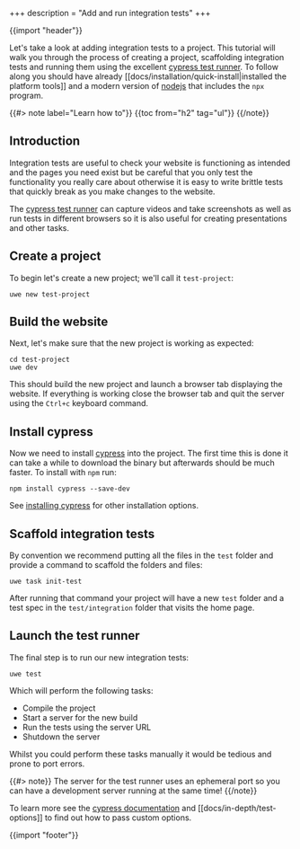 +++
description = "Add and run integration tests"
+++

{{import "header"}}

Let's take a look at adding integration tests to a project. This tutorial will walk you through the process of creating a project, scaffolding integration tests and running them using the excellent [cypress test runner][cypress]. To follow along you should have already [[docs/installation/quick-install|installed the platform tools]] and a modern version of [nodejs][] that includes the `npx` program.

{{#> note label="Learn how to"}}
{{toc from="h2" tag="ul"}}
{{/note}}

## Introduction

Integration tests are useful to check your website is functioning as intended and the pages you need exist but be careful that you only test the functionality you really care about otherwise it is easy to write brittle tests that quickly break as you make changes to the website.

The [cypress test runner][cypress] can capture videos and take screenshots as well as run tests in different browsers so it is also useful for creating presentations and other tasks.

## Create a project

To begin let's create a new project; we'll call it `test-project`:

```
uwe new test-project
```

## Build the website

Next, let's make sure that the new project is working as expected:

```
cd test-project
uwe dev
```

This should build the new project and launch a browser tab displaying the website. If everything is working close the browser tab and quit the server using the `Ctrl+c` keyboard command.

## Install cypress

Now we need to install [cypress][] into the project. The first time this is done it can take a while to download the binary but afterwards should be much faster. To install with `npm` run:

```
npm install cypress --save-dev
```

See [installing cypress][] for other installation options.

## Scaffold integration tests

By convention we recommend putting all the files in the `test` folder and provide a command to scaffold the folders and files:

```
uwe task init-test
```

After running that command your project will have a new `test` folder and a test spec in the `test/integration` folder that visits the home page.

## Launch the test runner

The final step is to run our new integration tests:

```
uwe test
```

Which will perform the following tasks:

* Compile the project
* Start a server for the new build
* Run the tests using the server URL
* Shutdown the server

Whilst you could perform these tasks manually it would be tedious and prone to port errors.

{{#> note}}
The server for the test runner uses an ephemeral port so you can have a development server running at the same time!
{{/note}}

To learn more see the [cypress documentation][] and [[docs/in-depth/test-options]] to find out how to pass custom options.

{{import "footer"}}

[cypress]: https://www.cypress.io/
[installing cypress]: https://docs.cypress.io/guides/getting-started/installing-cypress.html
[cypress documentation]: https://docs.cypress.io/
[nodejs]: https://nodejs.org
